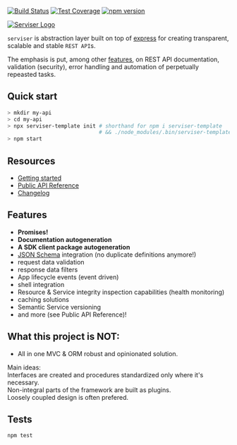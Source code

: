 [![Build Status](https://travis-ci.org/lucid-services/serviser.svg?branch=master)](https://travis-ci.org/lucid-services/serviser)  [![Test Coverage](https://codeclimate.com/github/lucid-services/serviser/badges/coverage.svg)](https://codeclimate.com/github/lucid-services/serviser/coverage) [![npm version](https://badge.fury.io/js/serviser.svg)](https://www.npmjs.com/package/serviser)  

[![Serviser Logo](https://github.com/lucid-services/serviser/raw/master/logo.png)](https://lucid-services.github.io/serviser)


`serviser` is abstraction layer built on top of [express](https://github.com/expressjs/express) for creating transparent, scalable and stable `REST API`s.  

The emphasis is put, among other  [features](https://github.com/lucid-services/serviser#features), on REST API documentation, validation (security), error handling and automation of perpetually repeasted tasks.

Quick start
------------------

```bash
> mkdir my-api
> cd my-api 
> npx serviser-template init # shorthand for npm i serviser-template
                             # && ./node_modules/.bin/serviser-template init
> npm start
```

Resources
-------------------
* [Getting started](https://lucid-services.github.io/serviser/tutorial-1.Getting-started.html)
* [Public API Reference](https://lucid-services.github.io/serviser/)
* [Changelog](./CHANGELOG.md)


Features
-------------------
* **Promises!**
* **Documentation autogeneration**
* **A SDK client package autogeneration**
* [JSON Schema](http://json-schema.org/) integration (no duplicate definitions anymore!)
* request data validation
* response data filters
* App lifecycle events (event driven)
* shell integration
* Resource & Service integrity inspection capabilities (health monitoring)
* caching solutions
* Semantic Service versioning
* and more (see Public API Reference)!


What this project is NOT:
---------------------------
- All in one MVC & ORM robust and opinionated solution.  

Main ideas:  
Interfaces are created and procedures standardized only where it's necessary.  
Non-integral parts of the framework are built as plugins.  
Loosely coupled design is often prefered.

Tests
-------------------

`npm test`


